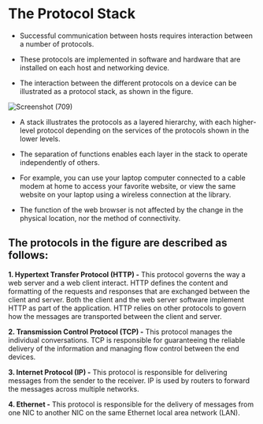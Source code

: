 # The Protocol Stack

- Successful communication between hosts requires interaction between a number of protocols. 
- These protocols are implemented in software and hardware that are installed on each host and networking device.

- The interaction between the different protocols on a device can be illustrated as a protocol stack, as shown in the figure. 


![Screenshot (709)](https://user-images.githubusercontent.com/63872951/176952752-626db78b-88bc-4a01-8a52-79addd5df752.png)





- A stack illustrates the protocols as a layered hierarchy, with each higher-level protocol depending on the services of the protocols shown in the lower levels.

- The separation of functions enables each layer in the stack to operate independently of others. 
- For example, you can use your laptop computer connected to a cable modem at home to access your favorite website, or view the same website on your laptop using a wireless connection at the library. 
- The function of the web browser is not affected by the change in the physical location, nor the method of connectivity.

## The protocols in the figure are described as follows:

**1. Hypertext Transfer Protocol (HTTP) -** This protocol governs the way a web server and a web client interact. HTTP defines the content and formatting of the requests and responses that are exchanged between the client and server. Both the client and the web server software implement HTTP as part of the application. HTTP relies on other protocols to govern how the messages are transported between the client and server.

**2. Transmission Control Protocol (TCP) -** This protocol manages the individual conversations. TCP is responsible for guaranteeing the reliable delivery of the information and managing flow control between the end devices.

**3. Internet Protocol (IP) -** This protocol is responsible for delivering messages from the sender to the receiver. IP is used by routers to forward the messages across multiple networks.

**4. Ethernet -** This protocol is responsible for the delivery of messages from one NIC to another NIC on the same Ethernet local area network (LAN).
